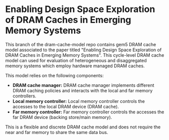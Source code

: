 # Enabling Design Space Exploration of DRAM Caches in Emerging Memory Systems

This branch of the dram-cache-model repo contains gem5 DRAM cache model associated to the paper titled "Enabling Design Space Exploration of DRAM
Caches in Emerging Memory Systems". This cycle-level DRAM cache model can used for evaluation of heterogeneous and disaggregated memory systems which 
employ hardware managed DRAM caches. 

This model relies on the following components:

- **DRAM cache manager:** DRAM cache manager implements different DRAM caching policies and interacts with the local and far memory controllers.
- **Local memory controller:** Local memory controller controls the accesses to the local DRAM device (DRAM cache).
- **Far memory controller:** Far memory controller controls the accesses the far DRAM device (backing store/main memory).

This is a flexible and discrete DRAM cache model and does not require the near and far memory to share the same data bus.



